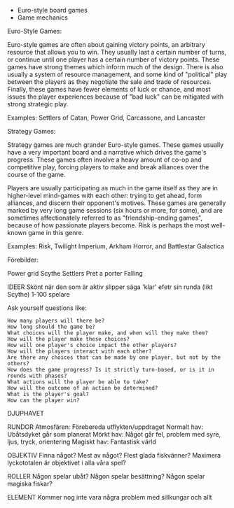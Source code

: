* Euro-style board games
* Game mechanics


Euro-Style Games:

Euro-style games are often about gaining victory points, an arbitrary resource that allows you to win. They usually last a certain number of turns, or continue until one player has a certain number of victory points. These games have strong themes which inform much of the design. There is also usually a system of resource management, and some kind of "political" play between the players as they negotiate the sale and trade of resources. Finally, these games have fewer elements of luck or chance, and most issues the player experiences because of "bad luck" can be mitigated with strong strategic play.

Examples: Settlers of Catan, Power Grid, Carcassone, and Lancaster


Strategy Games:

Strategy games are much grander Euro-style games. These games usually have a very important board and a narrative which drives the game's progress. These games often involve a heavy amount of co-op and competitive play, forcing players to make and break alliances over the course of the game.

Players are usually participating as much in the game itself as they are in higher-level mind-games with each other: trying to get ahead, form alliances, and discern their opponent's motives. These games are generally marked by very long game sessions (six hours or more, for some), and are sometimes affectionately referred to as "friendship-ending games", because of how passionate players become. Risk is perhaps the most well-known game in this genre.

Examples: Risk, Twilight Imperium, Arkham Horror, and Battlestar Galactica


Förebilder:

Power grid
Scythe
Settlers
Pret a porter
Falling


IDEER
Skönt när den som är aktiv slipper säga 'klar' efetr sin runda (likt Scythe)
1-100 spelare


Ask yourself questions like:

    How many players will there be?
    How long should the game be?
    What choices will the player make, and when will they make them?
    How will the player make these choices?
    How will one player's choice impact the other players?
    How will the players interact with each other?
    Are there any choices that can be made by one player, but not by the others?
    How does the game progress? Is it strictly turn-based, or is it in rounds with phases?
    What actions will the player be able to take?
    How will the outcome of an action be determined?
    What is the player's goal?
    How can the player win?


DJUPHAVET

RUNDOR
Atmosfären: Förebereda utflykten/uppdraget
Normalt hav: Ubåtsdyket går som planerat
Mörkt hav: Något går fel, problem med syre, ljus, tryck, orientering
Magiskt hav: Fantastisk värld

OBJEKTIV
Finna något? Mest av något? Flest glada fiskvänner? Maximera lyckototalen är objektivet i alla våra spel?

ROLLER
Någon spelar ubåt? Någon spelar besättning? Någon spelar magiska fiskar? 

ELEMENT
Kommer nog inte vara några problem med sillkungar och allt

